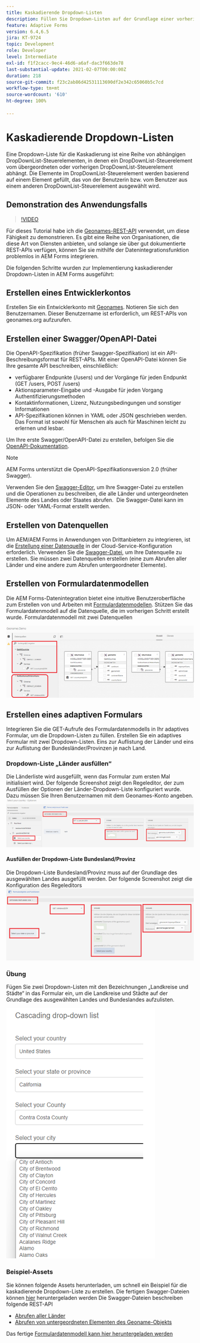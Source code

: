 ```yaml
---
title: Kaskadierende Dropdown-Listen
description: Füllen Sie Dropdown-Listen auf der Grundlage einer vorherigen Dropdown-Listenauswahl.
feature: Adaptive Forms
version: 6.4,6.5
jira: KT-9724
topic: Development
role: Developer
level: Intermediate
exl-id: f1f2cacc-9ec4-46d6-a6af-dac3f663de78
last-substantial-update: 2021-02-07T00:00:00Z
duration: 218
source-git-commit: f23c2ab86d42531113690df2e342c65060b5c7cd
workflow-type: tm+mt
source-wordcount: '610'
ht-degree: 100%

---
```


# Kaskadierende Dropdown-Listen

Eine Dropdown-Liste für die Kaskadierung ist eine Reihe von abhängigen DropDownList-Steuerelementen, in denen ein DropDownList-Steuerelement vom übergeordneten oder vorherigen DropDownList-Steuerelement abhängt. Die Elemente im DropDownList-Steuerelement werden basierend auf einem Element gefüllt, das von der Benutzerin bzw. vom Benutzer aus einem anderen DropDownList-Steuerelement ausgewählt wird.

## Demonstration des Anwendungsfalls

>[!VIDEO](https://video.tv.adobe.com/v/340344?quality=12&learn=on)

Für dieses Tutorial habe ich die [Geonames-REST-API](http://api.geonames.org/) verwendet, um diese Fähigkeit zu demonstrieren.
Es gibt eine Reihe von Organisationen, die diese Art von Diensten anbieten, und solange sie über gut dokumentierte REST-APIs verfügen, können Sie sie mithilfe der Datenintegrationsfunktion problemlos in AEM Forms integrieren.

Die folgenden Schritte wurden zur Implementierung kaskadierender Dropdown-Listen in AEM Forms ausgeführt:

## Erstellen eines Entwicklerkontos

Erstellen Sie ein Entwicklerkonto mit [Geonames](https://www.geonames.org/login). Notieren Sie sich den Benutzernamen. Dieser Benutzername ist erforderlich, um REST-APIs von geonames.org aufzurufen.

## Erstellen einer Swagger/OpenAPI-Datei

Die OpenAPI-Spezifikation (früher Swagger-Spezifikation) ist ein API-Beschreibungsformat für REST-APIs. Mit einer OpenAPI-Datei können Sie Ihre gesamte API beschreiben, einschließlich:

* verfügbarer Endpunkte (/users) und der Vorgänge für jeden Endpunkt (GET /users, POST /users)
* Aktionsparameter-Eingabe und -Ausgabe für jeden Vorgang 
Authentifizierungsmethoden
* Kontaktinformationen, Lizenz, Nutzungsbedingungen und sonstiger Informationen
* API-Spezifikationen können in YAML oder JSON geschrieben werden. Das Format ist sowohl für Menschen als auch für Maschinen leicht zu erlernen und lesbar.

Um Ihre erste Swagger/OpenAPI-Datei zu erstellen, befolgen Sie die [OpenAPI-Dokumentation](https://swagger.io/docs/specification/2-0/basic-structure/).

>[!NOTE]
> AEM Forms unterstützt die OpenAPI-Spezifikationsversion 2.0 (früher Swagger).

Verwenden Sie den [Swagger-Editor](https://editor.swagger.io/), um Ihre Swagger-Datei zu erstellen und die Operationen zu beschreiben, die alle Länder und untergeordneten Elemente des Landes oder Staates abrufen.  Die Swagger-Datei kann im JSON- oder YAML-Format erstellt werden.

## Erstellen von Datenquellen

Um AEM/AEM Forms in Anwendungen von Drittanbietern zu integrieren, ist die [Erstellung einer Datenquelle](https://experienceleague.adobe.com/docs/experience-manager-learn/forms/ic-web-channel-tutorial/parttwo.html?lang=de) in der Cloud-Service-Konfiguration erforderlich. Verwenden Sie die [Swagger-Datei](assets/geonames-swagger-files.zip), um Ihre Datenquelle zu erstellen.
Sie müssen zwei Datenquellen erstellen (eine zum Abrufen aller Länder und eine andere zum Abrufen untergeordneter Elemente).


## Erstellen von Formulardatenmodellen

Die AEM Forms-Datenintegration bietet eine intuitive Benutzeroberfläche zum Erstellen von und Arbeiten mit [Formulardatenmodellen](https://experienceleague.adobe.com/docs/experience-manager-65/forms/form-data-model/create-form-data-models.html?lang=de). Stützen Sie das Formulardatenmodell auf die Datenquelle, die im vorherigen Schritt erstellt wurde. Formulardatenmodell mit zwei Datenquellen

![FDM](assets/geonames-fdm.png)


## Erstellen eines adaptiven Formulars

Integrieren Sie die GET-Aufrufe des Formulardatenmodells in Ihr adaptives Formular, um die Dropdown-Listen zu füllen.
Erstellen Sie ein adaptives Formular mit zwei Dropdown-Listen. Eins zur Auflistung der Länder und eins zur Auflistung der Bundesländer/Provinzen je nach Land.

### Dropdown-Liste „Länder ausfüllen“

Die Länderliste wird ausgefüllt, wenn das Formular zum ersten Mal initialisiert wird. Der folgende Screenshot zeigt den Regeleditor, der zum Ausfüllen der Optionen der Länder-Dropdown-Liste konfiguriert wurde. Dazu müssen Sie Ihren Benutzernamen mit dem Geonames-Konto angeben.
![get-countries](assets/get-countries-rule-editor.png)

#### Ausfüllen der Dropdown-Liste Bundesland/Provinz

Die Dropdown-Liste Bundesland/Provinz muss auf der Grundlage des ausgewählten Landes ausgefüllt werden. Der folgende Screenshot zeigt die Konfiguration des Regeleditors
![state-provinze-options](assets/state-province-options.png)

### Übung

Fügen Sie zwei Dropdown-Listen mit den Bezeichnungen „Landkreise und Städte“ in das Formular ein, um die Landkreise und Städte auf der Grundlage des ausgewählten Landes und Bundeslandes aufzulisten.

![Übung](assets/cascading-drop-down-exercise.png)


### Beispiel-Assets

Sie können folgende Assets herunterladen, um schnell ein Beispiel für die kaskadierende Dropdown-Liste zu erstellen.
Die fertigen Swagger-Dateien können [hier](assets/geonames-swagger-files.zip) heruntergeladen werden
Die Swagger-Dateien beschreiben folgende REST-API
* [Abrufen aller Länder](http://api.geonames.org/countryInfoJSON?username=yourusername)
* [Abrufen von untergeordneten Elementen des Geoname-Objekts](http://api.geonames.org/children?formatted=true&amp;geonameId=6252001&amp;username=yourusername)

Das fertige [Formulardatenmodell kann hier heruntergeladen werden](assets/geonames-api-form-data-model.zip)
